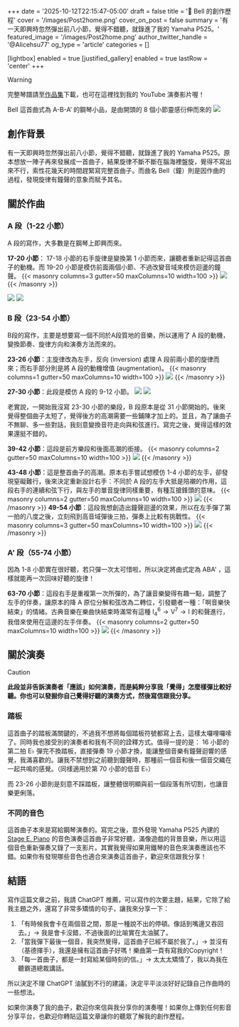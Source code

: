 +++
date = '2025-10-12T22:15:47-05:00'
draft = false
title = '🔔 Bell 的創作歷程'
cover = '/images/Post2home.png'
cover_on_post = false
summary = '有一天即興時忽然彈出前八小節，覺得不錯聽，就錄進了我的 Yamaha P525。'
featured_image = '/images/Post2home.png'
author_twitter_handle = '@Alicehsu77' 
og_type = 'article'
categories = []

[lightbox]
  enabled = true
[justified_gallery]
  enabled = true
  lastRow = 'center'
+++
> [!WARNING]
> 完整琴譜請至[作品集](/portfolio/)下載，也可在這裡找到我的 YouTube 演奏影片喔！

Bell 這首曲式為 A-B-A’ 的鋼琴小品，是由開頭的 8 個小節靈感衍伸而來的
![](/images/Post/2/1.png)

## 創作背景
有一天即興時忽然彈出前八小節，覺得不錯聽，就錄進了我的 Yamaha P525。原本想放一陣子再來發展成一首曲子，結果旋律不斷不斷在腦海裡盤旋，覺得不寫出來不行，索性花幾天的時間趕緊寫完整首曲子。而曲名 Bell（鐘）則是因作曲的過程，發現旋律有鐘聲的意象而賦予其名。

## 關於作曲
### A 段（1-22 小節）
A 段的寫作，大多數是在鋼琴上即興而來。

**17-20 小節**：
17-18 小節的右手旋律是變換第 1 小節而來，讓聽者重新記得這首曲子的動機。而 19-20 小節是模仿前面兩個小節、不過改變音域來模仿迴盪的鐘聲。
{{< masonry columns=3 gutter=50 maxColumns=10 width=100 >}}
![](/images/Post/2/2.png)
{{< /masonry >}}

![](/images/Post/2/3.png)
![](/images/Post/2/4.png)

### B 段（23-54 小節）
B段的寫作，主要是想要寫一個不同於A段質地的音樂，所以運用了 A 段的動機，變換節奏、旋律方向和演奏方法而來的。

**23-26 小節**：主旋律改為左手，反向 (inversion) 處理 A 段前兩小節的旋律而來；而右手部分則是將 A 段的動機增值 (augmentation)。
{{< masonry columns=1 gutter=50 maxColumns=10 width=100 >}}
![](/images/Post/2/5.png)
{{< /masonry >}}



**27-30 小節**：此段是模仿 A 段的 9-12 小節。
![](/images/Post/2/8.png)
![](/images/Post/2/7.png)


老實說，一開始我沒寫 23-30 小節的樂段，B 段原本是從 31 小節開始的。後來覺得整個曲子太短了，覺得後方的高潮需要一些鋪陳才加上的。並且，為了讓曲子不無聊、多一些對話，我刻意變換音符走向與和弦進行。寫完之後，覺得這樣的效果還挺不錯的。

**39-42 小節**：這段是前方樂段和後面高潮的銜接。
{{< masonry columns=2 gutter=50 maxColumns=10 width=100 >}}
![](/images/Post/2/9.png)
{{< /masonry >}}

**43-48 小節**：這是整首曲子的高潮。原本右手嘗試想模仿 1-4 小節的左手，卻發現窒礙難行，後來決定重新設計右手：不同於 A 段的左手大抵是陪襯的作用，這段右手的連續和弦下行，與左手的單音旋律同樣重要，有種互搶鋒頭的意味。
{{< masonry columns=2 gutter=50 maxColumns=10 width=100 >}}
![](/images/Post/2/10.png)
{{< /masonry >}}
**49-54 小節**：這段我想創造出鐘聲迴盪的效果，所以在左手彈了第一拍的八度之後，立刻飛到高音域彈後三拍，彈奏上比較有挑戰性。
{{< masonry columns=3 gutter=50 maxColumns=10 width=100 >}}
![](/images/Post/2/11.png)
{{< /masonry >}}
### A' 段（55-74 小節）
因為 1-8 小節實在很好聽，若只彈一次太可惜啦，所以決定將曲式定為 ABA' ，這樣就能再一次回味好聽的旋律！

**63-70 小節**：這段右手是重複第一次所彈的，為了讓音樂變得有趣一點，調整了左手的伴奏，讓原本的降 A 原位分解和弦改為二轉位，引發聽者一種：「啊音樂快結束」的情緒。古典音樂在樂曲快結束時滿常有這種 $\mathrm{I}^6_4 \rightarrow \mathrm{V}^7 \rightarrow \mathrm{I}$ 的和聲進行，我借來使用在這邊的左手伴奏。
{{< masonry columns=2 gutter=50 maxColumns=10 width=100 >}}
![](/images/Post/2/12.png)
{{< /masonry >}}
## 關於演奏
> [!Caution]
> **此段並非告訴演奏者「應該」如何演奏，而是純粹分享我「覺得」怎麼樣彈比較好聽。你也可以發掘你自己覺得好聽的演奏方式，然後寫信跟我分享。**

### 踏板
這首曲子的踏板滿關鍵的，不過我不想將每個踏板符號都寫上去，這樣太囉哩囉嗦了。同時我也接受別的演奏者和我有不同的詮釋方式。值得一提的是： 16 小節的第二拍 E♭ 彈完不換踏板，直接彈奏 19 小節才換，能讓整個音樂有鐘聲迴響的感覺，我滿喜歡的。讓我不禁想到之前聽到鐘聲時，那種前一個音和後一個音交織在一起共鳴的感覺。（同樣適用於第 70 小節的低音 E♭）

而 23-26 小節則是刻意不踩踏板，讓整體很明顯與前一個段落有所切割，也讓音樂更俐落。

### 不同的音色
這首曲子本來是寫給鋼琴演奏的。寫完之後，意外發現 Yamaha P525 內建的 [Stage E. Piano](https://www.youtube.com/watch?v=3qoF04GK2zI) 的音色演奏這首曲子非常好聽，滿像遊戲的背景音樂，所以用這個音色重新彈奏又錄了一支影片。其實我覺得如果用鐵琴的音色來演奏應該也不錯。如果你有發現哪些音色也適合來演奏這首曲子，歡迎來信跟我分享！

## 結語
寫作這篇文章之前，我請 ChatGPT 推薦，可以寫作的次要主題，結果，它除了給我主題之外，還寫了非常多矯情的句子，讓我來分享一下：
1. 「有時候我會卡在兩個音之間，那是一種說不出的停頓。像話到嘴邊又吞回去。」$\rightarrow$ 我是會卡沒錯，不過後面的比喻實在太油膩了。
2. 「當我彈下最後一個音，我突然覺得，這首曲子已經不屬於我了。」$\rightarrow$ 並沒有（基德揮手），我還是擁有這首曲子好嗎！樂曲第一頁有寫我的Copyright！
3. 「每一首曲子，都是一封寫給某個時刻的信。」$\rightarrow$ 太太太矯情了，我以為我在聽霸道總裁講話。

所以決定不理 ChatGPT 油膩到不行的建議，決定平平淡淡好好記錄自己作曲時的一些想法。

如果你演奏了我的曲子，歡迎你來信與我分享你的演奏喔！如果你上傳到任何影音分享平台，也歡迎你轉貼這篇文章讓你的聽眾了解我的創作歷程。


